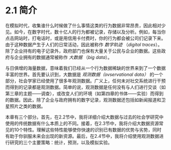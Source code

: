 # 2.1 简介

在模拟时代，收集谁什么时候做了什么事情这类的行为数据非常昂贵，因此相对少见。如今，在数字时代，数十亿人的行为都被记录，存储以及分析。例如，每当你点击网站时，打电话时，或是用信用卡付费时，你的行为都会被公司们记录下来。由于这种数据产生于人们的日常活动，因此被称作 *数字轨迹* （*digital traces*）。除了企业持有的电子记录外，政府部门也保有大量关于公民与企业的数据。这些政府与企业拥有的数据通常被称作 *大数据* （*big data*）。

与日俱增的海量数据，意味着我们已经从一个行为数据稀缺的世界来到了一个数据丰富的世界。首先要认识到，大数据是 *观测数据（ovservational data）* 的一个部分，社会学家已经使用了很多年观测数据。广义上，任何未对社交系统进行干预而得到的记录都是观测数据。简单的说，观测数据是任何没有与人们进行交谈（如第三章的主题——调查），或改变人们的环境（如第四章的书体——实验）而得到的数据。因此，除了企业与政府拥有的数字记录，观测数据还包括如新闻报道和卫星照片之类的数据。

本章有三个部分。首先，在2.2节中，我将详细介绍大数据与过去的社会学研究中使用的传统数据有什么本质上的不同。接着，在2.3节中，我将介绍大数据资源常见的10个特性。理解这些特性能够使你快速的识别已有数据的优势与劣势，同时有助于你驯服未来会出现的新资源。最后，在2.4节中，我将介绍使用观测数据进行研究的三个主要策略：统计，预测，以及模拟实验。
